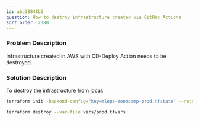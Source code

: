 ```yaml
---
id: abb38848b5
question: How to destroy infrastructure created via GitHub Actions
sort_order: 2380
---
```


### Problem Description

Infrastructure created in AWS with CD-Deploy Action needs to be destroyed.

### Solution Description

To destroy the infrastructure from local:

```bash
terraform init -backend-config="key=mlops-zoomcamp-prod.tfstate" --reconfigure
```

```bash
terraform destroy --var-file vars/prod.tfvars
```